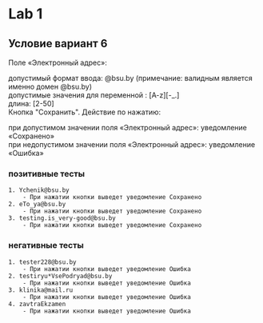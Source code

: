 # Lab 1

## Условие вариант 6

Поле «Электронный адрес»:

допустимый формат ввода: @bsu.by (примечание: валидным является именно домен @bsu.by)  
допустимые значения для переменной : [A-z][-_.]  
длина: [2-50]  
Кнопка "Сохранить". Действие по нажатию:  

при допустимом значении поля «Электронный адрес»: уведомление «Сохранено»  
при недопустимом значении поля «Электронный адрес»: уведомление «Ошибка»

### позитивные тесты

	1. Ychenik@bsu.by
		- При нажатии кнопки выведет уведомление Сохранено
	2. eTo_ya@bsu.by
		- При нажатии кнопки выведет уведомление Сохранено
	3. testing.is_very-good@bsu.by
		- При нажатии кнопки выведет уведомление Сохранено
### негативные тесты

	1. tester228@bsu.by 
		- При нажатии кнопки выведет уведомление Ошибка
	2. testiryu*VsePodryad@bsu.by
		- При нажатии кнопки выведет уведомление Ошибка
	3. klinika@mail.ru
		- При нажатии кнопки выведет уведомление Ошибка
	4. zavtraEkzamen
		- При нажатии кнопки выведет уведомление Ошибка

		
		
		
		
